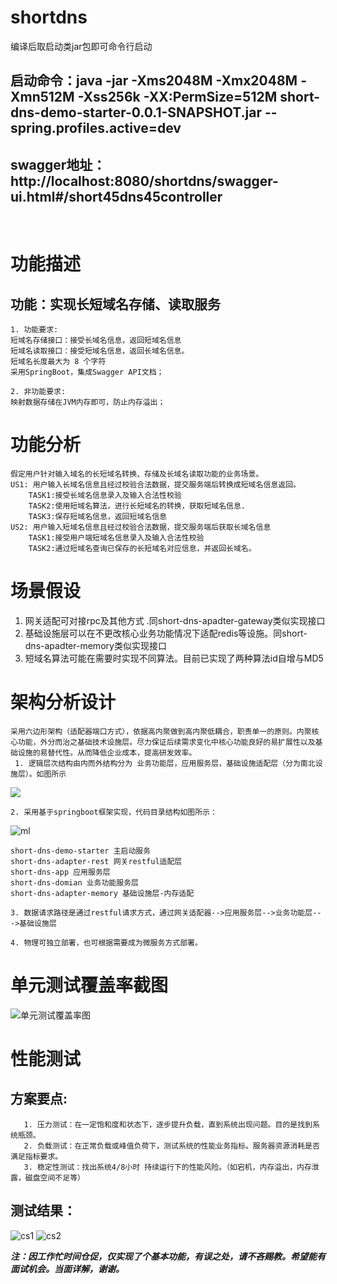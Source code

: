 # shortdns
  编译后取启动类jar包即可命令行启动
 ## 启动命令：java -jar -Xms2048M -Xmx2048M -Xmn512M -Xss256k -XX:PermSize=512M short-dns-demo-starter-0.0.1-SNAPSHOT.jar --spring.profiles.active=dev
 ## swagger地址： http://localhost:8080/shortdns/swagger-ui.html#/short45dns45controller
 <br>
 
# 功能描述
  ##  功能：实现长短域名存储、读取服务
    1. 功能要求: 
    短域名存储接口：接受长域名信息，返回短域名信息
    短域名读取接口：接受短域名信息，返回长域名信息。
    短域名长度最大为 8 个字符
    采用SpringBoot，集成Swagger API文档；

    2. 非功能要求:
    映射数据存储在JVM内存即可，防止内存溢出；

# 功能分析
    假定用户针对输入域名的长短域名转换、存储及长域名读取功能的业务场景。
    US1: 用户输入长域名信息且经过校验合法数据，提交服务端后转换成短域名信息返回。
        TASK1:接受长域名信息录入及输入合法性校验
        TASK2:使用短域名算法，进行长短域名的转换，获取短域名信息.
        TASK3:保存短域名信息，返回短域名信息
    US2: 用户输入短域名信息且经过校验合法数据，提交服务端后获取长域名信息
        TASK1:接受用户端短域名信息录入及输入合法性校验
        TASK2:通过短域名查询已保存的长短域名对应信息，并返回长域名。
# 场景假设
   1.  网关适配可对接rpc及其他方式 .同short-dns-apadter-gateway类似实现接口
   2.  基础设施层可以在不更改核心业务功能情况下适配redis等设施。同short-dns-apadter-memory类似实现接口
   3.  短域名算法可能在需要时实现不同算法。目前已实现了两种算法id自增与MD5


# 架构分析设计
    采用六边形架构（适配器端口方式），依据高内聚做到高内聚低耦合，职责单一的原则。内聚核心功能，外分而治之基础技术设施层。尽力保证后续需求变化中核心功能良好的易扩展性以及基础设施的易替代性。从而降低企业成本，提高研发效率。  
     1. 逻辑层次结构由内而外结构分为 业务功能层，应用服务层，基础设施适配层（分为南北设施层）。如图所示
![](https://user-images.githubusercontent.com/91041551/138206183-1a9e2152-dd3c-45aa-8ae0-dd81183d3c2c.png)

    2. 采用基于springboot框架实现，代码目录结构如图所示：

![ml](https://user-images.githubusercontent.com/91041551/138206272-006ca2d8-ad2e-4a01-b188-03530ad10dff.png)
    
    short-dns-demo-starter 主启动服务
    short-dns-adapter-rest 网关restful适配层
    short-dns-app 应用服务层
    short-dns-domian 业务功能服务层
    short-dns-adapter-memory 基础设施层-内存适配
   
    3. 数据请求路径是通过restful请求方式，通过网关适配器-->应用服务层-->业务功能层--->基础设施层
     
    4. 物理可独立部署，也可根据需要成为微服务方式部署。

# 单元测试覆盖率截图
![单元测试覆盖率图](https://user-images.githubusercontent.com/91041551/138206316-eb1d0c6e-34ad-4f75-be6c-514d5959de67.png)

# 性能测试
## 方案要点:
       1. 压力测试：在一定饱和度和状态下，逐步提升负载，直到系统出现问题。目的是找到系统瓶颈。
       2. 负载测试：在正常负载或峰值负荷下，测试系统的性能业务指标。服务器资源消耗是否满足指标要求。
       3. 稳定性测试：找出系统4/8小时 持续运行下的性能风险。（如宕机，内存溢出，内存泄露，磁盘空间不足等）
## 测试结果：
    
![cs1](https://user-images.githubusercontent.com/91041551/138206429-a1284821-7695-42fd-9755-65d0ca1bfc79.png)
![cs2](https://user-images.githubusercontent.com/91041551/138206430-682fc071-7b48-4b3d-8c09-0e0913212fdd.png)

***注：因工作忙时间仓促，仅实现了个基本功能，有误之处，请不吝赐教。希望能有面试机会。当面详解，谢谢。***
      


